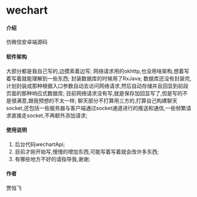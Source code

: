 # wechart

#### 介绍
仿微信安卓端源码

#### 软件架构
大部分都是我自己写的,边摸索着边写;
网络请求用的okhttp,也没用啥架构,想着写着写着就能理解到一些东西;
封装数据库的时候用了RxJava;
数据库还没有封装完,计划封装成那种根据入口参数自动去访问网络请求,然后自动存储并且回显到前段页面的那种响应式数据库;
目前网络请求没有写,就是保存加回显写了,但是写的不是很满意,跟我预想的不太一样;
聊天部分不打算用三方的,打算自己构建聊天socket,还包括一些服务器与客户端通过socket通道进行的推送和通信,一些频繁请求直接走socket,不再额外添加请求;

#### 使用说明

1. 后台代码wechartApi;
2. 目前才刚开始写,慢慢的增加东西,可能写着写着就会改许多东西;
3. 有哪些地方不好的请指导我,谢谢;


#### 作者
贾恒飞
